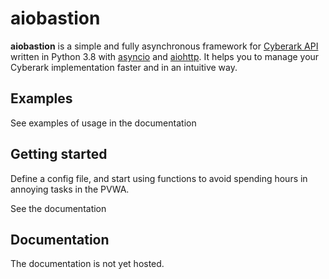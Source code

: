 # aiobastion

**aiobastion** is a simple and fully asynchronous framework for [Cyberark API](https://docs.cyberark.com/Product-Doc/OnlineHelp/PAS/Latest/en/Content/WebServices/Implementing%20Privileged%20Account%20Security%20Web%20Services%20.htm) written in Python 3.8 with [asyncio](https://docs.python.org/3/library/asyncio.html) and [aiohttp](https://github.com/aio-libs/aiohttp). 
It helps you to manage your Cyberark implementation faster and in an intuitive way.

## Examples
See examples of usage in the documentation

## Getting started
Define a config file, and start using functions to avoid spending hours in annoying tasks in the PVWA.

See the documentation

## Documentation
The documentation is not yet hosted.

